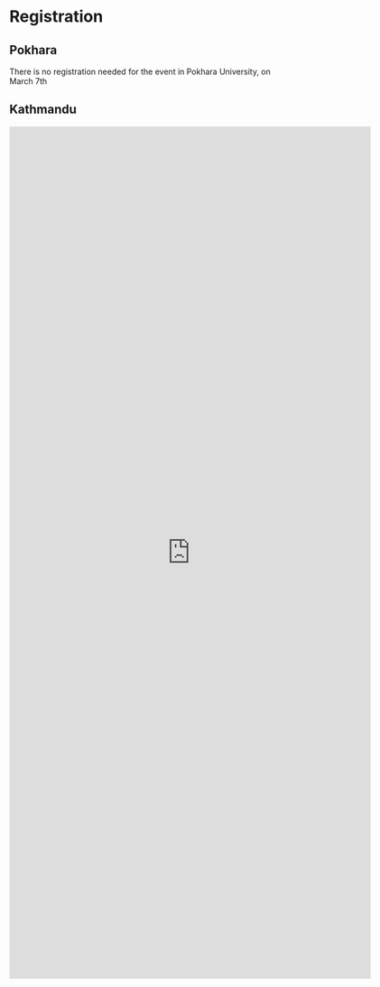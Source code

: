# Registration 

## Pokhara 

There is no registration needed for the event in Pokhara University, on March 7th

## Kathmandu

<iframe src="https://docs.google.com/forms/d/e/1FAIpQLSdmBce5Bmiuvlkxyh2uL__nu3rzmN6kjTpqCVrIEyDvVYQlEA/viewform?embedded=true" width="640" height="1510" frameborder="0" marginheight="0" marginwidth="0">Loading…</iframe>
